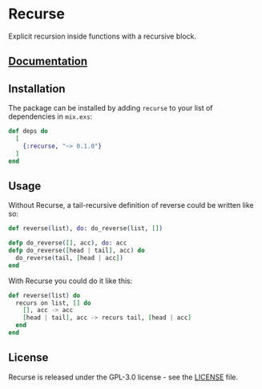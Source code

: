 # Recurse

Explicit recursion inside functions with a recursive block.

## [Documentation](https://hexdocs.pm/recurse)

## Installation

The package can be installed by adding `recurse` to your list of dependencies in `mix.exs`:

```elixir
def deps do
  [
    {:recurse, "~> 0.1.0"}
  ]
end
```

## Usage

Without Recurse, a tail-recursive definition of reverse could be written like so:

```elixir
def reverse(list), do: do_reverse(list, [])

defp do_reverse([], acc), do: acc
defp do_reverse([head | tail], acc) do
  do_reverse(tail, [head | acc])
end
```

With Recurse you could do it like this:

```elixir
def reverse(list) do
  recurs on list, [] do
    [], acc -> acc
    [head | tail], acc -> recurs tail, [head | acc]
  end
end
```

## License
Recurse is released under the GPL-3.0 license - see the [LICENSE](LICENSE) file.
